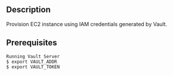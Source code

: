 ## Description
Provision EC2 instance using IAM credentials generated by Vault. 

## Prerequisites
```
Running Vault Server
$ export VAULT_ADDR
$ export VAULT_TOKEN
```


